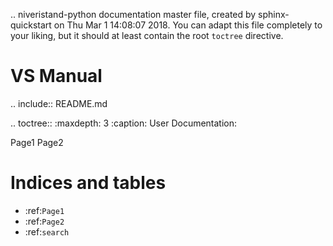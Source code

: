 .. niveristand-python documentation master file, created by
   sphinx-quickstart on Thu Mar  1 14:08:07 2018.
   You can adapt this file completely to your liking, but it should at least
   contain the root `toctree` directive.

VS Manual
==============================================

.. include:: README.md

.. toctree::
   :maxdepth: 3
   :caption: User Documentation:

   Page1
   Page2



Indices and tables
==================

* :ref:`Page1`
* :ref:`Page2`
* :ref:`search`
